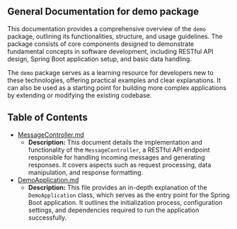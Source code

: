 ## General Documentation for demo package

This documentation provides a comprehensive overview of the `demo` package, outlining its functionalities, structure, and usage guidelines. The package consists of core components designed to demonstrate fundamental concepts in software development, including RESTful API design, Spring Boot application setup, and basic data handling. 

The `demo` package serves as a learning resource for developers new to these technologies, offering practical examples and clear explanations. It can also be used as a starting point for building more complex applications by extending or modifying the existing codebase.


## Table of Contents
- [MessageController.md](MessageController.md)
  - **Description:** This document details the implementation and functionality of the `MessageController`, a RESTful API endpoint responsible for handling incoming messages and generating responses. It covers aspects such as request processing, data manipulation, and response formatting. 
- [DemoApplication.md](DemoApplication.md)
  - **Description:** This file provides an in-depth explanation of the `DemoApplication` class, which serves as the entry point for the Spring Boot application. It outlines the initialization process, configuration settings, and dependencies required to run the application successfully. 



